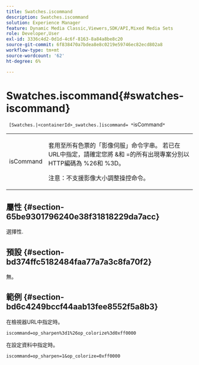 ```yaml
---
title: Swatches.iscommand
description: Swatches.iscommand
solution: Experience Manager
feature: Dynamic Media Classic,Viewers,SDK/API,Mixed Media Sets
role: Developer,User
exl-id: 3336c4d2-0d1d-4c6f-8163-8a84a8be8c20
source-git-commit: 6f838470a7bdea8e8c0219e59746ec82ecd802a8
workflow-type: tm+mt
source-wordcount: '62'
ht-degree: 6%

---
```


# Swatches.iscommand{#swatches-iscommand}

` [Swatches.|<containerId>_swatches.]iscommand= *`isCommand`*`

<table id="table_43A84C1044574A6FAB8CE67D71AAD5EC"> 
 <tbody> 
  <tr> 
   <td colname="col1"> <p> <span class="codeph"> <span class="varname"> isCommand</span> </span> </p> </td> 
   <td colname="col2"> <p> 套用至所有色票的「影像伺服」命令字串。 若已在URL中指定，請確定您將<span class="codeph"> &amp;</span>和<span class="codeph"> =</span>的所有出現專案分別以HTTP編碼為<span class="codeph"> %26</span>和<span class="codeph"> %3D</span>。 </p> <p> <p>注意：不支援影像大小調整操控命令。 </p> </p> </td> 
  </tr> 
 </tbody> 
</table>

## 屬性 {#section-65be9301796240e38f31818229da7acc}

選擇性.

## 預設 {#section-bd374ffc5182484faa77a7a3c8fa70f2}

無。

## 範例 {#section-bd6c4249bccf44aab13fee8552f5a8b3}

在檢視器URL中指定時。

`iscommand=op_sharpen%3d1%26op_colorize%3d0xff0000`

在設定資料中指定時。

`iscommand=op_sharpen=1&op_colorize=0xff0000`
